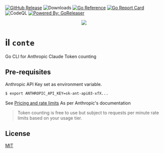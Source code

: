 


[![GitHub Release](https://img.shields.io/github/release/rollwagen/ilconte.svg)](https://github.com/rollwagen/ilconte/releases)
![Downloads](https://img.shields.io/github/downloads/rollwagen/ilconte/total)
[![Go Reference](https://pkg.go.dev/badge/github.com/rollwagen/ilconte.svg)](https://pkg.go.dev/github.com/rollwagen/bods)
[![Go Report Card](https://goreportcard.com/badge/github.com/rollwagen/ilconte)](https://goreportcard.com/report/github.com/rollwagen/ilconte)
![CodeQL](https://github.com/rollwagen/ilconte/workflows/CodeQL/badge.svg)
[![Powered By: GoReleaser](https://img.shields.io/badge/powered%20by-goreleaser-green.svg?style=flat-square)](https://github.com/goreleaser)

<div align="center">
<img src="https://github.com/user-attachments/assets/d1f35576-2a13-4331-8df5-936cc6457a97"/>
</div>


# il `conte`

Go CLI for Anthropic Claude Token counting


## Pre-requisites

Anthropic API Key set as environment variable.

```sh
$ export ANTHROPIC_API_KEY=sk-ant-api03-xfX...
```

See [Pricing and rate limits](https://docs.anthropic.com/en/docs/build-with-claude/token-counting#pricing-and-rate-limits)
As per Anthropic's documentation
> Token counting is free to use but subject to requests per minute rate limits based on your usage tier.


## License

[MIT](https://github.com/rollwagen/ilconte/raw/main/LICENSE)
